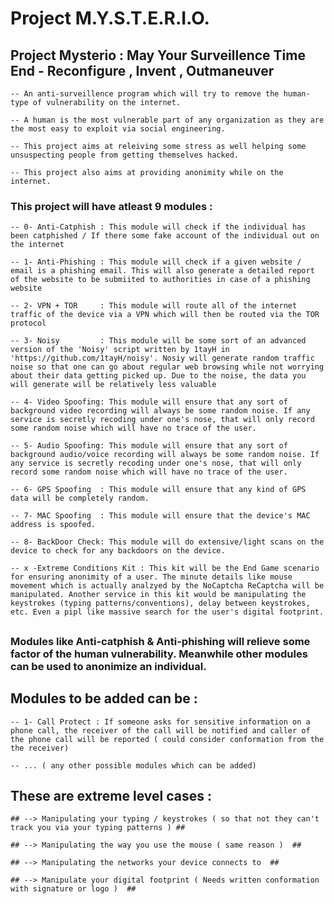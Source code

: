 

# Project M.Y.S.T.E.R.I.O.  #

## Project Mysterio : May Your Surveillence Time End - Reconfigure , Invent , Outmaneuver ##

    -- An anti-surveillence program which will try to remove the human-type of vulnerability on the internet.

    -- A human is the most vulnerable part of any organization as they are the most easy to exploit via social engineering.

    -- This project aims at releiving some stress as well helping some unsuspecting people from getting themselves hacked.

    -- This project also aims at providing anonimity while on the internet. 


###  This project will have atleast 9 modules : ###


    -- 0- Anti-Catphish : This module will check if the individual has been catphished / If there some fake account of the individual out on the internet

    -- 1- Anti-Phishing : This module will check if a given website / email is a phishing email. This will also generate a detailed report of the website to be submiited to authorities in case of a phishing website 

    -- 2- VPN + TOR     : This module will route all of the internet traffic of the device via a VPN which will then be routed via the TOR protocol

    -- 3- Noisy         : This module will be some sort of an advanced version of the 'Noisy' script written by 1tayH in 'https://github.com/1tayH/noisy'. Nosiy will generate random traffic noise so that one can go about regular web browsing while not worrying about their data getting picked up. Due to the noise, the data you will generate will be relatively less valuable

    -- 4- Video Spoofing: This module will ensure that any sort of background video recording will always be some random noise. If any service is secretly recoding under one's nose, that will only record some random noise which will have no trace of the user.

    -- 5- Audio Spoofing: This module will ensure that any sort of background audio/voice recording will always be some random noise. If any service is secretly recoding under one's nose, that will only record some random noise which will have no trace of the user.

    -- 6- GPS Spoofing  : This module will ensure that any kind of GPS data will be completely random.

    -- 7- MAC Spoofing  : This module will ensure that the device's MAC address is spoofed.

    -- 8- BackDoor Check: This module will do extensive/light scans on the device to check for any backdoors on the device.

    -- x -Extreme Conditions Kit : This kit will be the End Game scenario for ensuring anonimity of a user. The minute details like mouse movement which is actually analzyed by the NoCaptcha ReCaptcha will be manipulated. Another service in this kit would be manipulating the keystrokes (typing patterns/conventions), delay between keystrokes, etc. Even a pipl like massive search for the user's digital footprint.

## 
### Modules like Anti-catphish & Anti-phishing will relieve some factor of the human vulnerability. Meanwhile other modules can be used to anonimize an individual. ###
##

## Modules to be added can be : ##

    -- 1- Call Protect : If someone asks for sensitive information on a phone call, the receiver of the call will be notified and caller of the phone call will be reported ( could consider conformation from the the receiver)

    -- ... ( any other possible modules which can be added)


##  These are extreme level cases :   ##

    ## --> Manipulating your typing / keystrokes ( so that not they can't track you via your typing patterns ) ##

    ## --> Manipulating the way you use the mouse ( same reason )  ##

    ## --> Manipulating the networks your device connects to  ##

    ## --> Manipulate your digital footprint ( Needs written conformation with signature or logo )  ##

